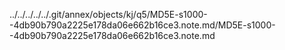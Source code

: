 ../../../../../.git/annex/objects/kj/q5/MD5E-s1000--4db90b790a2225e178da06e662b16ce3.note.md/MD5E-s1000--4db90b790a2225e178da06e662b16ce3.note.md